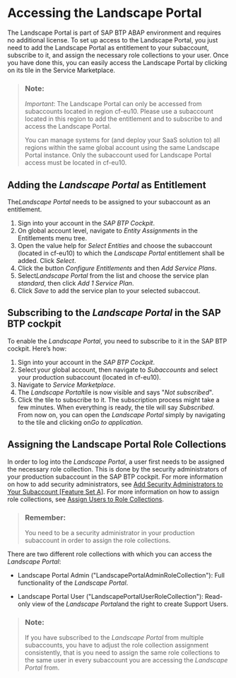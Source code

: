 <!-- loio2e1e3931d39b4e2e88a411799de31616 -->

# Accessing the Landscape Portal

The Landscape Portal is part of SAP BTP ABAP environment and requires no additional license. To set up access to the Landscape Portal, you just need to add the Landscape Portal as entitlement to your subaccount, subscribe to it, and assign the necessary role collections to your user. Once you have done this, you can easily access the Landscape Portal by clicking on its tile in the Service Marketplace.

> ### Note:  
> *Important*: The Landscape Portal can only be accessed from subaccounts located in region cf-eu10. Please use a subaccount located in this region to add the entitlement and to subscribe to and access the Landscape Portal.
> 
> You can manage systems for \(and deploy your SaaS solution to\) all regions within the same global account using the same Landscape Portal instance. Only the subaccount used for Landscape Portal access must be located in cf-eu10.



<a name="loio2e1e3931d39b4e2e88a411799de31616__section_pgv_55b_jtb"/>

## Adding the *Landscape Portal* as Entitlement

The*Landscape Portal* needs to be assigned to your subaccount as an entitlement.

1.  Sign into your account in the *SAP BTP Cockpit*.
2.  On global account level, navigate to *Entity Assignments* in the Entitlements menu tree.
3.  Open the value help for *Select Entities* and choose the subaccount \(located in cf-eu10\) to which the *Landscape Portal* entitlement shall be added. Click *Select*.
4.  Click the button *Configure Entitlements* and then *Add Service Plans*.
5.  Select*Landscape Portal* from the list and choose the service plan *standard*, then click *Add 1 Service Plan*.
6.  Click *Save* to add the service plan to your selected subaccout.



<a name="loio2e1e3931d39b4e2e88a411799de31616__section_phm_2rp_qmb"/>

## Subscribing to the *Landscape Portal* in the SAP BTP cockpit

To enable the *Landscape Portal*, you need to subscribe to it in the SAP BTP cockpit. Here’s how:

1.  Sign into your account in the *SAP BTP Cockpit*.
2.  Select your global account, then navigate to *Subaccounts* and select your production subaccount \(located in cf-eu10\).
3.  Navigate to *Service Marketplace*.
4.  The *Landscape Portal*tile is now visible and says "*Not subscribed*".
5.  Click the tile to subscribe to it. The subscription process might take a few minutes. When everything is ready, the tile will say *Subscribed*. From now on, you can open the *Landscape Portal* simply by navigating to the tile and clicking on*Go to application*.



<a name="loio2e1e3931d39b4e2e88a411799de31616__section_rr3_5sp_qmb"/>

## Assigning the Landscape Portal Role Collections

In order to log into the *Landscape Portal*, a user first needs to be assigned the necessary role collection. This is done by the security administrators of your production subaccount in the SAP BTP cockpit. For more information on how to add security administrators, see [Add Security Administrators to Your Subaccount \[Feature Set A\]](https://help.sap.com/viewer/65de2977205c403bbc107264b8eccf4b/Cloud/en-US/fea877c449ba4c5fbb0aafd92a80afb4.html). For more information on how to assign role collections, see [Assign Users to Role Collections](https://help.sap.com/viewer/65de2977205c403bbc107264b8eccf4b/Cloud/en-US/c5766765bda74ad59fe656977c8fa4d6.html).

> ### Remember:  
> You need to be a security administrator in your production subaccount in order to assign the role collections. 

There are two different role collections with which you can access the *Landscape Portal*:

-   Landscape Portal Admin \("LandscapePortalAdminRoleCollection"\): Full functionality of the *Landscape Portal*.

-   Landscape Portal User \("LandscapePortalUserRoleCollection"\): Read-only view of the *Landscape Portal*and the right to create Support Users.


> ### Note:  
> If you have subscribed to the *Landscape Portal* from multiple subaccounts, you have to adjust the role collection assignment consistently, that is you need to assign the same role collections to the same user in every subaccount you are accessing the *Landscape Portal* from.

